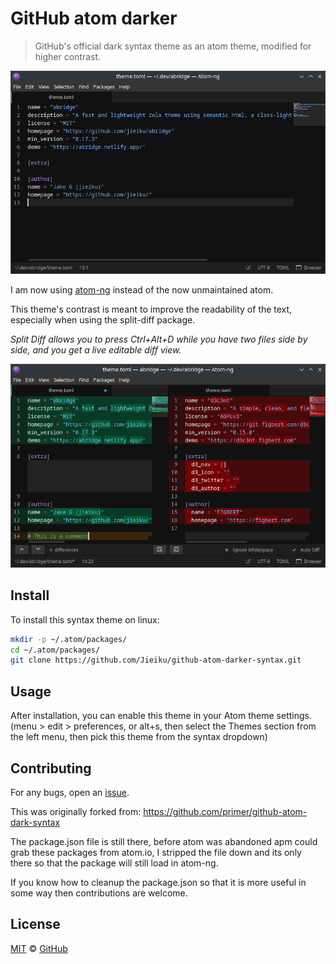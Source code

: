 # GitHub atom darker

> GitHub's official dark syntax theme as an atom theme, modified for higher contrast.

![](https://raw.githubusercontent.com/Jieiku/github-atom-darker-syntax/master/screenshot.png)

I am now using [atom-ng](https://github.com/Alex313031/atom-ng) instead of the now unmaintained atom.

This theme's contrast is meant to improve the readability of the text, especially when using the split-diff package.

*Split Diff allows you to press Ctrl+Alt+D while you have two files side by side, and you get a live editable diff view.*

![](https://raw.githubusercontent.com/Jieiku/github-atom-darker-syntax/master/screenshot-split-diff.png)

## Install

To install this syntax theme on linux:

```bash
mkdir -p ~/.atom/packages/
cd ~/.atom/packages/
git clone https://github.com/Jieiku/github-atom-darker-syntax.git
```


## Usage

After installation, you can enable this theme in your Atom theme settings. (menu > edit > preferences, or alt+s, then select the Themes section from the left menu, then pick this theme from the syntax dropdown)


## Contributing

For any bugs, open an [issue](https://github.com/Jieiku/github-atom-darker-syntax/issues).

This was originally forked from: https://github.com/primer/github-atom-dark-syntax

The package.json file is still there, before atom was abandoned apm could grab these packages from atom.io, I stripped the file down and its only there so that the package will still load in atom-ng.

If you know how to cleanup the package.json so that it is more useful in some way then contributions are welcome.


## License

[MIT](./LICENSE) &copy; [GitHub](https://github.com/)

[docs]: http://primercss.io/
[npm]: https://www.npmjs.com/
[install-npm]: https://docs.npmjs.com/getting-started/installing-node
[install-apm]: https://github.com/atom/apm#installing
[sass]: http://sass-lang.com/
[apm]: https://atom.io/themes
